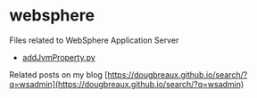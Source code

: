 # websphere
Files related to WebSphere Application Server

* [addJvmProperty.py](https://dougbreaux.github.io/2011/02/18/wsadmin-jvm-properties.html)

Related posts on my blog [https://dougbreaux.github.io/search/?q=wsadmin](https://dougbreaux.github.io/search/?q=wsadmin)
